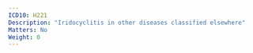 ```yaml
---
ICD10: H221
Description: "Iridocyclitis in other diseases classified elsewhere"
Matters: No
Weight: 0
---
```


